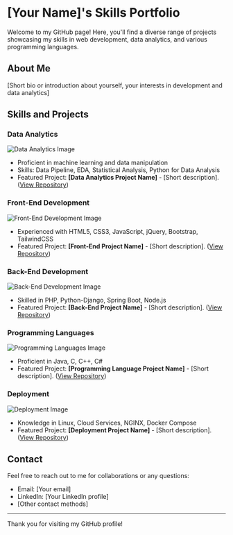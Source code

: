 # [Your Name]'s Skills Portfolio

Welcome to my GitHub page! Here, you'll find a diverse range of projects showcasing my skills in web development, data analytics, and various programming languages.

## About Me

[Short bio or introduction about yourself, your interests in development and data analytics]

## Skills and Projects

### Data Analytics
![Data Analytics Image](link_to_data_analytics_image)
- Proficient in machine learning and data manipulation
- Skills: Data Pipeline, EDA, Statistical Analysis, Python for Data Analysis
- Featured Project: **[Data Analytics Project Name]** - [Short description]. ([View Repository](link_to_data_analytics_project))

### Front-End Development
![Front-End Development Image](link_to_front_end_dev_image)
- Experienced with HTML5, CSS3, JavaScript, jQuery, Bootstrap, TailwindCSS
- Featured Project: **[Front-End Project Name]** - [Short description]. ([View Repository](link_to_front_end_project))

### Back-End Development
![Back-End Development Image](link_to_back_end_dev_image)
- Skilled in PHP, Python-Django, Spring Boot, Node.js
- Featured Project: **[Back-End Project Name]** - [Short description]. ([View Repository](link_to_back_end_project))

### Programming Languages
![Programming Languages Image](link_to_programming_languages_image)
- Proficient in Java, C, C++, C#
- Featured Project: **[Programming Language Project Name]** - [Short description]. ([View Repository](link_to_programming_language_project))

### Deployment
![Deployment Image](link_to_deployment_image)
- Knowledge in Linux, Cloud Services, NGINX, Docker Compose
- Featured Project: **[Deployment Project Name]** - [Short description]. ([View Repository](link_to_deployment_project))

## Contact

Feel free to reach out to me for collaborations or any questions:

- Email: [Your email]
- LinkedIn: [Your LinkedIn profile]
- [Other contact methods]

---

Thank you for visiting my GitHub profile!
